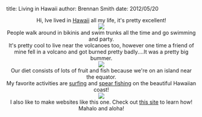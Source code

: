 title: Living in Hawaii
author: Brennan Smith
date: 2012/05/20

<center> Hi, Ive lived in <a href="http://www.gohawaii.com/">Hawaii</a> all my life, it's pretty excellent! </center>

<center> <img src="http://www.kailuaguesthouse.com/photos/KailuaBeachFlatIsland.jpg"></img> </center>

<center> People walk around in bikinis and swim trunks all the time and go swimming and party. </center>
 
<center> It's pretty cool to live near the volcanoes too, however one time a friend of mine fell in a volcano and got burned pretty badly....It was a pretty big bummer. </center>

<center> <img src="http://www.mainarticleidea.net/wp-content/uploads/2011/08/Hawaii-Volcanoes-1.jpg"></img> </center>
 
<center> Our diet consists of lots of fruit and fish because we're on an island near the equator. </center>

<center> My favorite activities are <a href="http://www.wannasurf.com/spot/North_America/USA/Hawaii/Oahu/">surfing</a> and <a href="http://www.hawaiiskindiver.com/">spear fishing</a> on the beautiful Hawaiian coast! </center>

<center> <img src="http://i.usatoday.net/travel/_photos/2012/06/01/Hawaiian-Airlines-takes-on-East-Coast-LU1JDBFU-x-large.jpg"></img> </center>

<center> I also like to make websites like this one. Check out <a href="http://www.html.net/">this site</a> to learn how! </center>

<center> Mahalo and aloha! </center>